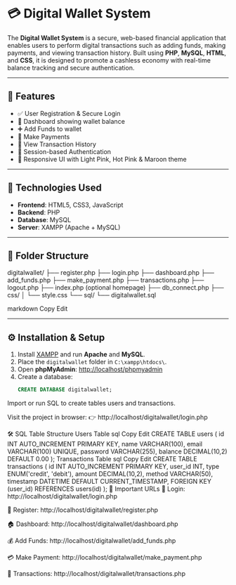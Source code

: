 # 💳 Digital Wallet System

The **Digital Wallet System** is a secure, web-based financial application that enables users to perform digital transactions such as adding funds, making payments, and viewing transaction history. Built using **PHP**, **MySQL**, **HTML**, and **CSS**, it is designed to promote a cashless economy with real-time balance tracking and secure authentication.

---

## 🚀 Features

- ✅ User Registration & Secure Login
- 💼 Dashboard showing wallet balance
- ➕ Add Funds to wallet
- 💸 Make Payments
- 📜 View Transaction History
- 🔐 Session-based Authentication
- 🎨 Responsive UI with Light Pink, Hot Pink & Maroon theme

---

## 🧱 Technologies Used

- **Frontend**: HTML5, CSS3, JavaScript  
- **Backend**: PHP  
- **Database**: MySQL  
- **Server**: XAMPP (Apache + MySQL)

---

## 📁 Folder Structure

digitalwallet/
├── register.php
├── login.php
├── dashboard.php
├── add_funds.php
├── make_payment.php
├── transactions.php
├── logout.php
├── index.php (optional homepage)
├── db_connect.php
├── css/
│ └── style.css
└── sql/
└── digitalwallet.sql

markdown
Copy
Edit

---

## ⚙️ Installation & Setup

1. Install [XAMPP](https://www.apachefriends.org/index.html) and run **Apache** and **MySQL**.
2. Place the `digitalwallet` folder in `C:\xampp\htdocs\`.
3. Open **phpMyAdmin**: [http://localhost/phpmyadmin](http://localhost/phpmyadmin)
4. Create a database:  
   ```sql
   CREATE DATABASE digitalwallet;
Import or run SQL to create tables users and transactions.

Visit the project in browser:
👉 http://localhost/digitalwallet/login.php

🛠️ SQL Table Structure
Users Table
sql
Copy
Edit
CREATE TABLE users (
  id INT AUTO_INCREMENT PRIMARY KEY,
  name VARCHAR(100),
  email VARCHAR(100) UNIQUE,
  password VARCHAR(255),
  balance DECIMAL(10,2) DEFAULT 0.00
);
Transactions Table
sql
Copy
Edit
CREATE TABLE transactions (
  id INT AUTO_INCREMENT PRIMARY KEY,
  user_id INT,
  type ENUM('credit', 'debit'),
  amount DECIMAL(10,2),
  method VARCHAR(50),
  timestamp DATETIME DEFAULT CURRENT_TIMESTAMP,
  FOREIGN KEY (user_id) REFERENCES users(id)
);
📌 Important URLs
🔐 Login: http://localhost/digitalwallet/login.php

📝 Register: http://localhost/digitalwallet/register.php

🏠 Dashboard: http://localhost/digitalwallet/dashboard.php

💰 Add Funds: http://localhost/digitalwallet/add_funds.php

💳 Make Payment: http://localhost/digitalwallet/make_payment.php

📂 Transactions: http://localhost/digitalwallet/transactions.php

